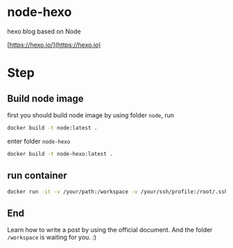 node-hexo
============

hexo blog based on Node

[https://hexo.io/](https://hexo.io)

# Step

## Build node image

first you should build node image by using folder `node`, run

```bash
docker build -t node:latest .
```

enter folder `node-hexo`

```bash
docker build -t node-hexo:latest .
```

## run container

```bash
docker run -it -v /your/path:/workspace -v /your/ssh/profile:/root/.ssh node-hexo:latest /bin/bash
```

## End

Learn how to write a post by using the official document. And the folder `/workspace` is waiting for you. :)


